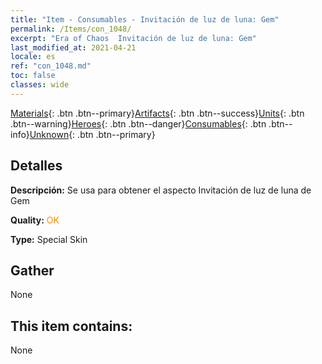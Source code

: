 ```yaml
---
title: "Item - Consumables - Invitación de luz de luna: Gem"
permalink: /Items/con_1048/
excerpt: "Era of Chaos  Invitación de luz de luna: Gem"
last_modified_at: 2021-04-21
locale: es
ref: "con_1048.md"
toc: false
classes: wide
---
```

 [Materials](/es/Items/){: .btn .btn--primary}[Artifacts](/es/Items/Artifacts/){: .btn .btn--success}[Units](/es/Items/Units/){: .btn .btn--warning}[Heroes](/es/Items/Heroes/){: .btn .btn--danger}[Consumables](/es/Items/Consumables/){: .btn .btn--info}[Unknown](/es/Items/Unknown/){: .btn .btn--primary}

## Detalles
 **Descripción:** Se usa para obtener el aspecto Invitación de luz de luna de Gem

 **Quality:** <span style="color: #FF8C00">OK</span>

 **Type:** Special Skin

## Gather

  None

## This item contains:

  None

